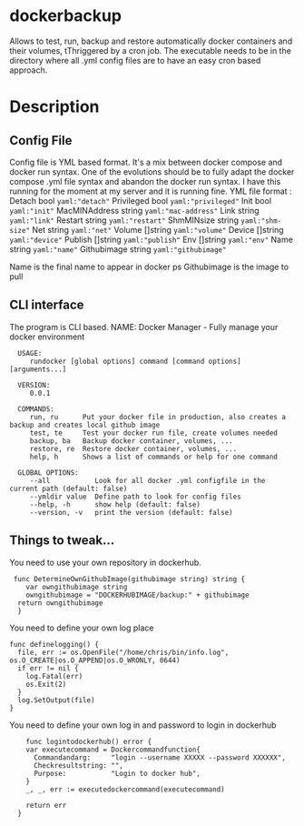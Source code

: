 # dockerbackup
Allows to test, run, backup and restore automatically docker containers and their volumes, tThriggered by a cron job.
The executable needs to be in the directory where all .yml config files are to have an easy cron based approach.

# Description
## Config File
Config file is YML based format.
It's a mix between docker compose and docker run syntax. One of the evolutions should be to fully adapt the docker compose .yml file syntax and abandon the docker run syntax.
I have this running for the moment at my server and it is running fine.
YML file format :
			Detach        bool     `yaml:"detach"`
			Privileged    bool     `yaml:"privileged"`
			Init          bool     `yaml:"init"`
			MacMINAddress string   `yaml:"mac-address"`
			Link          string   `yaml:"link"`
			Restart       string   `yaml:"restart"`
			ShmMINsize    string   `yaml:"shm-size"`
			Net           string   `yaml:"net"`
			Volume        []string `yaml:"volume"`
			Device        []string `yaml:"device"`
			Publish       []string `yaml:"publish"`
			Env           []string `yaml:"env"`
			Name          string   `yaml:"name"`
			Githubimage   string   `yaml:"githubimage"`
  
  Name is the final name to appear in docker ps
  Githubimage is the image to pull
  
  ## CLI interface
  The program is CLI based.
      NAME:
       Docker Manager - Fully manage your docker environment

      USAGE:
         rundocker [global options] command [command options] [arguments...]

      VERSION:
         0.0.1

      COMMANDS:
         run, ru      Put your docker file in production, also creates a backup and creates local github image
         test, te     Test your docker run file, create volumes needed
         backup, ba   Backup docker container, volumes, ...
         restore, re  Restore docker container, volumes, ...
         help, h      Shows a list of commands or help for one command

      GLOBAL OPTIONS:
         --all           Look for all docker .yml configfile in the current path (default: false)
         --ymldir value  Define path to look for config files
         --help, -h      show help (default: false)
         --version, -v   print the version (default: false)
         
 ## Things to tweak...
 
 You need to use your own repository in dockerhub.
 
     func DetermineOwnGithubImage(githubimage string) string {
        var owngithubimage string
        owngithubimage = "DOCKERHUBIMAGE/backup:" + githubimage
      return owngithubimage
      }
      

You need to define your own log place

    func definelogging() {
      file, err := os.OpenFile("/home/chris/bin/info.log", os.O_CREATE|os.O_APPEND|os.O_WRONLY, 0644)
      if err != nil {
        log.Fatal(err)
        os.Exit(2)
      }
      log.SetOutput(file)
    }
    
    
  You need to define your own log in and password to login in dockerhub
  
        func logintodockerhub() error {
        var executecommand = Dockercommandfunction{
          Commandandarg:     "login --username XXXXX --password XXXXXX",
          Checkresultstring: "",
          Purpose:           "Login to docker hub",
        }
        _, _, err := executedockercommand(executecommand)

        return err
      }
      
      
